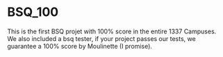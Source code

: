 # BSQ_100
This is the first BSQ projet with 100% score in the entire 1337 Campuses.
We also included a bsq tester, if your project passes our tests, we guarantee a 100% score by Moulinette (I promise).
